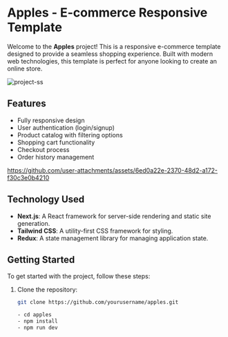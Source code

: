 # Apples - E-commerce Responsive Template

Welcome to the **Apples** project! This is a responsive e-commerce template designed to provide a seamless shopping experience. Built with modern web technologies, this template is perfect for anyone looking to create an online store.

![project-ss](https://github.com/user-attachments/assets/11eebcc5-1f0c-4b81-84bc-741a0c301d96)

## Features

- Fully responsive design
- User authentication (login/signup)
- Product catalog with filtering options
- Shopping cart functionality
- Checkout process
- Order history management


https://github.com/user-attachments/assets/6ed0a22e-2370-48d2-a172-f30c3e0b4210

## Technology Used

- **Next.js**: A React framework for server-side rendering and static site generation.
- **Tailwind CSS**: A utility-first CSS framework for styling.
- **Redux**: A state management library for managing application state.

## Getting Started

To get started with the project, follow these steps:

1. Clone the repository:
   ```bash
   git clone https://github.com/yourusername/apples.git

   - cd apples
   - npm install
   - npm run dev
